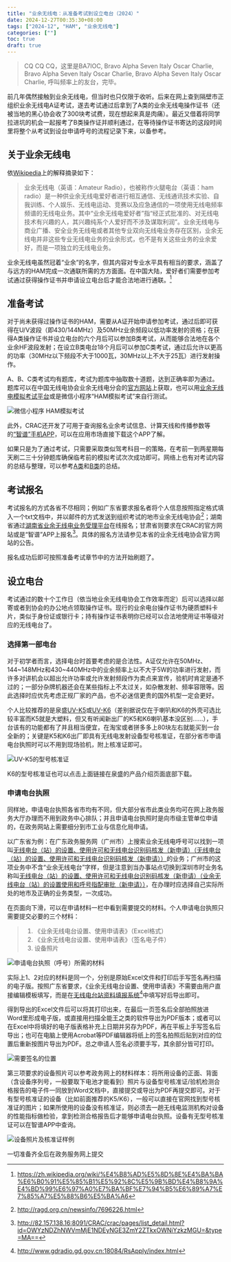 ```yaml
---
title: "业余无线电：从准备考试到设立电台（2024）"
date: 2024-12-27T00:35:30+08:00
tags: ["2024-12", "HAM", "业余无线电"]
categories: [""]
toc: true
draft: true
---
```


> CQ CQ CQ，这里是BA7IOC, Bravo Alpha Seven Italy Oscar Charlie, Bravo Alpha Seven Italy Oscar Charlie, Bravo Alpha Seven Italy Oscar Charlie, 呼叫频率上的友台，完毕。  

前几年偶然接触到业余无线电，但当时也只仅限于收听。后来在网上查到隔壁市正组织业余无线电A证考试，遂去考试通过后拿到了A类的业余无线电操作证书（还被当地的黑心协会收了300块考试费，现在想起来真是肉痛）。最近又借着将同学拉进坑的机会一起报考了B类操作证并顺利通过，在等待操作证书寄达的这段时间里将整个从考试到设台申请呼号的流程记录下来，以备参考。  

## 关于业余无线电  

依[Wikipedia](https://zh.m.wikipedia.org/wiki/%E4%B8%9A%E4%BD%99%E6%97%A0%E7%BA%BF%E7%94%B5)上的解释摘录如下：  

> 业余无线电（英语：Amateur Radio），也被称作火腿电台（英语：ham radio）是一种供业余无线电爱好者进行相互通信、无线通讯技术实验、自我训练、个人娱乐、无线电运动、竞赛以及应急通信的一项使用无线电频率频谱的无线电业务。其中“业余无线电爱好者”指“经正式批准的、对无线电技术有兴趣的人，其兴趣纯系个人爱好而不涉及谋取利润”。业余无线电与商业广播、安全业务无线电或者其他专业双向无线电业务存在区别，业余无线电并非这些专业无线电业务的业余形式，也不是有关这些业务的业余爱好，而是一项独立的无线电业务。  

业余无线电虽然冠着“业余”的名字，但其内容对专业水平具有相当的要求，涵盖了与远方的HAM完成一次通联所需的方方面面。在中国大陆，爱好者们需要参加考试通过获得操作证书并申请设立电台后才能合法地进行通联。[^1]

## 准备考试  

对于尚未获得过操作证书的HAM，需要从A证开始申请参加考试，通过后即可获得在U/V波段（即430/144MHz）及50MHz业余频段以低功率发射的资格；在获得A类操作证书并设立电台的六个月后可以参加B类考试，从而能够合法地在各个业余HF波段发射；在设立B类电台18个月后可以参加C类考试，通过后允许以更高的功率（30MHz以下频段不大于1000瓦，30MHz以上不大于25瓦）进行发射操作。  

A、B、C类考试均有题库，考试为题库中抽取数十道题，达到正确率即为通过。题库可以在中国无线电协会业余无线电分会的[官方网站](http://www.crac.org.cn/News/Detail?ID=3dbd1bc7f36443958e1872234f42464f)上获取，也可以用[业余无线电模拟考试平台](http://kaoshi.wuxiandian.org.cn/)或是微信小程序“HAM模拟考试”来自行测试。

![微信小程序 HAM模拟考试](https://z4a.net/images/2024/12/27/44cb47a7b13894a7d2846d05cd761cd5.png)

此外，CRAC还开发了可用于查询报名业余考试信息、计算天线和传播参数等的[“智谱”手机APP](http://82.157.138.16:8091/CRAC/crac/contact.html)，可以在应用市场直接下载这个APP了解。

如果只是为了通过考试，只需要采取类似驾考科目一的策略，在考前一到两星期每天刷二三十分钟题库确保临考前的模拟考试次次成功即可。网络上也有对考试内容的总结与整理，可以参考[A类](https://www.jimmytian.com/archives/crac-aro-licence-a-review-guide.html)和[B类](https://www.jimmytian.com/archives/crac-aro-licence-b-review-guide.html)的总结。  

## 考试报名  

考试报名的方式各省不尽相同；例如广东省要求报名者将个人信息按照指定格式填入一个txt文档中，并以邮件的方式发送到组织考试的地市业余无线电协会[^2]；湖南省通过[湖南省业余无线电业务受理平台](https://yywxd.hnra.org.cn)在线报名；甘肃省则要求在CRAC的官方网站或是“智谱”APP上报名[^3]。具体的报名方法请参见本省的业余无线电协会官方网站的公告。  

报名成功后即可按照准备考试章节中的方法开始刷题了。

## 设立电台  

考试通过的数十个工作日（依当地业余无线电协会工作效率而定）后可以选择以邮寄或者到协会的办公地点领取操作证书。现行的业余电台操作证书为硬质塑料卡片，类似于身份证或银行卡；持有操作证书表明你已经可以合法地使用证书等级对应的无线电台了。  

### 选择第一部电台  

对于初学者而言，选择电台时首要考虑的是合法性。A证仅允许在50MHz、144~148MHz和430~440MHz中的业余频率上以不大于5W的功率进行发射，而许多对讲机会以超出允许功率或允许发射频段作为卖点来宣传，验机时肯定是通不过的；一部分杂牌机器还会在某些指标上不太过关，如杂散发射、频率容限等。因此选择时应优先考虑正规厂家的产品，也不必迷信更贵的国外机型一定会更好。

个人比较推荐的是泉盛[UV-K5](https://qsfj.com/products/3002)或[UV-K6](https://qsfj.com/products/3268)（差别据说仅在于喇叭和K6的外壳可选比较丰富而K5就是大塑料，但又有听闻新出厂的K5和K6喇叭基本没区别……），手台该有的功能都有了并且相当便宜，在淘宝或者拼多多上80块左右就能买到一台全新的；关键是K5和K6出厂即具有无线电发射设备型号核准证，在部分省市申请电台执照时可以不用到现场验机，附上核准证即可。

![UV-K5的型号核准证](https://z4a.net/images/2024/12/27/90A7B017-C1F9-FE63-44FF-175D6695FCAB.jpg)

K6的型号核准证也可以点击上面链接在泉盛的产品介绍页面底部下载。  

### 申请电台执照  

同样地，申请电台执照各省市均有不同，但大部分省市此类业务均可在网上政务服务大厅办理而不用到政务中心排队；并且申请电台执照时是向市级主管单位申请的，在政务网站上需要细分到市工业与信息化局申请。

以广东省为例：在广东政务服务网（广州市）上搜索业余无线电呼号可以找到一项叫[无线电台（站）的设置、使用许可和无线电台识别码核发（新申请）（无线电台（站）的设置、使用许可和无线电台识别码核发（新申请））](https://www.gdzwfw.gov.cn/portal/v3/guide/11440100007482567N344010401300307)的业务；广州市的这项业务中不含“业余无线电台”字样，但是注意到当办事站点切换到深圳市时业务名称叫[无线电台（站）的设置、使用许可和无线电台识别码核发（新申请）（业余无线电台（站）的设置使用和呼号指配审批（新申请））](https://www.gdzwfw.gov.cn/portal/v2/guide/114403005907069935344010401300302)，在办理时应选择自己实际所处的地市及正确的业务类型，一次成功。

在页面向下滑，可以在申请材料一栏中看到需要提交的材料。个人申请电台执照只需要提交必要的三个材料：

> 1. 《业余无线电台设置、使用申请表》（Excel格式）  
> 2. 《业余无线电台设置、使用申请表》（签名电子件）  
> 3. 设备照片  

![申请电台执照（呼号）所需的材料](https://z4a.net/images/2024/12/27/aeac89d471d6bffd17a74634bc316460.png)

实际上1、2对应的材料是同一个，分别是原始Excel文件和打印后手写签名再扫描的电子版。按照广东省要求，《业余无线电台设置、使用申请表》不需要由用户直接编辑模板填写，而是在[无线电台站资料填报系统](http://www.gdradio.gd.gov.cn:18084/RsApply/index.html)[^4]中填写好后导出即可。

得到导出的Excel文件后可以将其打印出来，在最后一页签名后全部拍照放进Word里形成电子版，或直接用扫描全能王之类的软件导出为PDF版本；或者可以在Excel中将填好的电子版表格补充上日期并另存为PDF，再在平板上手写签名后导出；也可在电脑上使用Acrobat等PDF编辑器将纸上的签名拍照后贴到对应的位置后重新按图片导出为PDF。总之申请人签名必须要手写，其余部分皆可打印。

![需要签名的位置](https://z4a.net/images/2024/12/27/f97053ee05692791f5087f1c86b45b9a.png)

第三项要求的设备照片可以参考政务网上的材料样本：将所用设备的正面、背面（含设备序列号，一般要取下电池才能看到）照片与设备型号核准证/验机检测合格报告的电子件一同放到Word文档中，直接提交或导出为PDF再提交即可。对于有型号核准证的设备（比如前面推荐的K5/K6），一般可以直接在官网找到型号核准证的图片；如果所使用的设备没有核准证，则必须去一趟无线电监测机构对设备的性能指标做检验，拿到检测合格报告后才能够申请电台执照。设备有无型号核准证可以在智谱APP中查询。  

![设备照片及核准证样例](https://z4a.net/images/2024/12/27/f8d0cbb1d819c7025cab58cb386401a1.png)

一切准备齐全后在政务服务网上提交

[^1]:<https://zh.wikipedia.org/wiki/%E4%B8%AD%E5%8D%8E%E4%BA%BA%E6%B0%91%E5%85%B1%E5%92%8C%E5%9B%BD%E4%B8%9A%E4%BD%99%E6%97%A0%E7%BA%BF%E7%94%B5%E6%89%A7%E7%85%A7%E5%88%B6%E5%BA%A6>
[^2]:<http://ragd.org.cn/newsinfo/7696226.html>  
[^3]:<http://82.157.138.16:8091/CRAC/crac/pages/list_detail.html?id=OWYzNDZhNWVmMjE1NDEyNGE3ZmY2ZTkxOWNiYzkzMGU=&type=MA==>  
[^4]:<http://www.gdradio.gd.gov.cn:18084/RsApply/index.html>  
